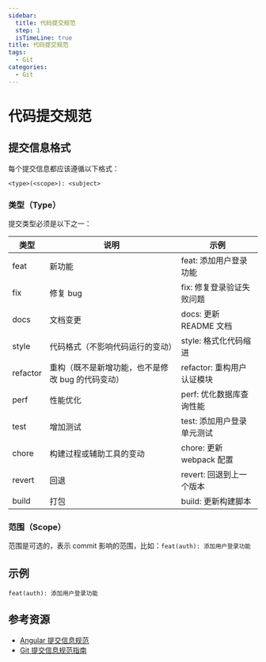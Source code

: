 ```yaml
---
sidebar:
  title: 代码提交规范
  step: 1
  isTimeLine: true
title: 代码提交规范
tags:
  - Git
categories:
  - Git
---
```


# 代码提交规范

## 提交信息格式

每个提交信息都应该遵循以下格式：

```
<type>(<scope>): <subject>
```

### 类型（Type）

提交类型必须是以下之一：

| 类型 | 说明 | 示例 |
|------|------|------|
| feat | 新功能 | feat: 添加用户登录功能 |
| fix | 修复 bug | fix: 修复登录验证失败问题 |
| docs | 文档变更 | docs: 更新 README 文档 |
| style | 代码格式（不影响代码运行的变动） | style: 格式化代码缩进 |
| refactor | 重构（既不是新增功能，也不是修改 bug 的代码变动） | refactor: 重构用户认证模块 |
| perf | 性能优化 | perf: 优化数据库查询性能 |
| test | 增加测试 | test: 添加用户登录单元测试 |
| chore | 构建过程或辅助工具的变动 | chore: 更新 webpack 配置 |
| revert | 回退 | revert: 回退到上一个版本 |
| build | 打包 | build: 更新构建脚本 |

### 范围（Scope）

范围是可选的，表示 commit 影响的范围，比如：`feat(auth): 添加用户登录功能`


## 示例

```
feat(auth): 添加用户登录功能
```

## 参考资源

- [Angular 提交信息规范](https://github.com/angular/angular/blob/22b96b9/CONTRIBUTING.md#-commit-message-guidelines)
- [Git 提交信息规范指南](https://github.com/Document-Collection/git-guide/blob/master/docs/message/Angular%E6%8F%90%E4%BA%A4%E4%BF%A1%E6%81%AF%E8%A7%84%E8%8C%83.md)